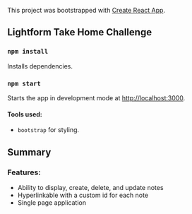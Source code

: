 This project was bootstrapped with [Create React App](https://github.com/facebook/create-react-app).

## Lightform Take Home Challenge

### `npm install`

Installs dependencies.

### `npm start`

Starts the app in development mode at [http://localhost:3000](http://localhost:3000).


#### Tools used:
- `bootstrap` for styling.

## Summary

### Features:
- Ability to display, create, delete, and update notes
- Hyperlinkable with a custom id for each note
- Single page application